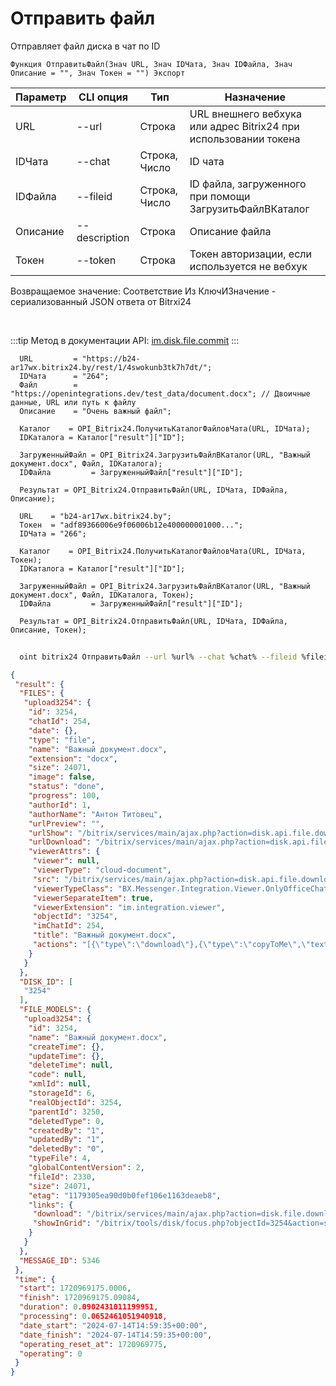 ﻿---
sidebar_position: 5
---

# Отправить файл
 Отправляет файл диска в чат по ID



`Функция ОтправитьФайл(Знач URL, Знач IDЧата, Знач IDФайла, Знач Описание = "", Знач Токен = "") Экспорт`

  | Параметр | CLI опция | Тип | Назначение |
  |-|-|-|-|
  | URL | --url | Строка | URL внешнего вебхука или адрес Bitrix24 при использовании токена |
  | IDЧата | --chat | Строка, Число | ID чата |
  | IDФайла | --fileid | Строка, Число | ID файла, загруженного при помощи ЗагрузитьФайлВКаталог |
  | Описание | --description | Строка | Описание файла |
  | Токен | --token | Строка | Токен авторизации, если используется не вебхук |

  
  Возвращаемое значение:   Соответствие Из КлючИЗначение - сериализованный JSON ответа от Bitrxi24

<br/>

:::tip
Метод в документации API: [im.disk.file.commit](https://dev.1c-bitrix.ru/learning/course/index.php?COURSE_ID=93&LESSON_ID=11485)
:::
<br/>


```bsl title="Пример кода"
  URL         = "https://b24-ar17wx.bitrix24.by/rest/1/4swokunb3tk7h7dt/";
  IDЧата      = "264";
  Файл        = "https://openintegrations.dev/test_data/document.docx"; // Двоичные данные, URL или путь к файлу
  Описание    = "Очень важный файл";
  
  Каталог    = OPI_Bitrix24.ПолучитьКаталогФайловЧата(URL, IDЧата);
  IDКаталога = Каталог["result"]["ID"];
  
  ЗагруженныйФайл = OPI_Bitrix24.ЗагрузитьФайлВКаталог(URL, "Важный документ.docx", Файл, IDКаталога);
  IDФайла         = ЗагруженныйФайл["result"]["ID"];
  
  Результат = OPI_Bitrix24.ОтправитьФайл(URL, IDЧата, IDФайла, Описание);
  
  URL    = "b24-ar17wx.bitrix24.by";
  Токен  = "adf89366006e9f06006b12e400000001000...";
  IDЧата = "266";
  
  Каталог    = OPI_Bitrix24.ПолучитьКаталогФайловЧата(URL, IDЧата, Токен);
  IDКаталога = Каталог["result"]["ID"];
  
  ЗагруженныйФайл = OPI_Bitrix24.ЗагрузитьФайлВКаталог(URL, "Важный документ.docx", Файл, IDКаталога, Токен);
  IDФайла         = ЗагруженныйФайл["result"]["ID"];
  
  Результат = OPI_Bitrix24.ОтправитьФайл(URL, IDЧата, IDФайла, Описание, Токен);
```
	


```sh title="Пример команды CLI"
    
  oint bitrix24 ОтправитьФайл --url %url% --chat %chat% --fileid %fileid% --description %description% --token %token%

```

```json title="Результат"
{
 "result": {
  "FILES": {
   "upload3254": {
    "id": 3254,
    "chatId": 254,
    "date": {},
    "type": "file",
    "name": "Важный документ.docx",
    "extension": "docx",
    "size": 24071,
    "image": false,
    "status": "done",
    "progress": 100,
    "authorId": 1,
    "authorName": "Антон Титовец",
    "urlPreview": "",
    "urlShow": "/bitrix/services/main/ajax.php?action=disk.api.file.download&SITE_ID=s1&humanRE=1&fileId=3254&fileName=%D0%92%D0%B0%D0%B6%D0%BD%D1%8B%D0%B9%20%D0%B4%D0%BE%D0%BA%D1%83%D0%BC%D0%B5%D0%BD%D1%82.docx",
    "urlDownload": "/bitrix/services/main/ajax.php?action=disk.api.file.download&SITE_ID=s1&humanRE=1&fileId=3254&fileName=%D0%92%D0%B0%D0%B6%D0%BD%D1%8B%D0%B9%20%D0%B4%D0%BE%D0%BA%D1%83%D0%BC%D0%B5%D0%BD%D1%82.docx",
    "viewerAttrs": {
     "viewer": null,
     "viewerType": "cloud-document",
     "src": "/bitrix/services/main/ajax.php?action=disk.api.file.download&SITE_ID=s1&humanRE=1&fileId=3254&fileName=%D0%92%D0%B0%D0%B6%D0%BD%D1%8B%D0%B9%20%D0%B4%D0%BE%D0%BA%D1%83%D0%BC%D0%B5%D0%BD%D1%82.docx",
     "viewerTypeClass": "BX.Messenger.Integration.Viewer.OnlyOfficeChatItem",
     "viewerSeparateItem": true,
     "viewerExtension": "im.integration.viewer",
     "objectId": "3254",
     "imChatId": 254,
     "title": "Важный документ.docx",
     "actions": "[{\"type\":\"download\"},{\"type\":\"copyToMe\",\"text\":\"Сохранить на Битрикс24 Диск\",\"action\":\"BXIM.disk.saveToDiskAction\",\"params\":{\"fileId\":\"3254\"},\"extension\":\"disk.viewer.actions\",\"buttonIconClass\":\"ui-btn-icon-cloud\"}]"
    }
   }
  },
  "DISK_ID": [
   "3254"
  ],
  "FILE_MODELS": {
   "upload3254": {
    "id": 3254,
    "name": "Важный документ.docx",
    "createTime": {},
    "updateTime": {},
    "deleteTime": null,
    "code": null,
    "xmlId": null,
    "storageId": 6,
    "realObjectId": 3254,
    "parentId": 3250,
    "deletedType": 0,
    "createdBy": "1",
    "updatedBy": "1",
    "deletedBy": "0",
    "typeFile": 4,
    "globalContentVersion": 2,
    "fileId": 2330,
    "size": 24071,
    "etag": "1179305ea90d0b0fef106e1163deaeb8",
    "links": {
     "download": "/bitrix/services/main/ajax.php?action=disk.file.download&SITE_ID=s1&fileId=3254",
     "showInGrid": "/bitrix/tools/disk/focus.php?objectId=3254&action=showObjectInGrid&ncc=1"
    }
   }
  },
  "MESSAGE_ID": 5346
 },
 "time": {
  "start": 1720969175.0006,
  "finish": 1720969175.09084,
  "duration": 0.0902431011199951,
  "processing": 0.0652461051940918,
  "date_start": "2024-07-14T14:59:35+00:00",
  "date_finish": "2024-07-14T14:59:35+00:00",
  "operating_reset_at": 1720969775,
  "operating": 0
 }
}
```
